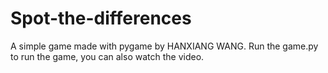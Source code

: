 # Spot-the-differences
A simple game made with pygame by HANXIANG WANG. 
Run the game.py to run the game, you can also watch the video.
